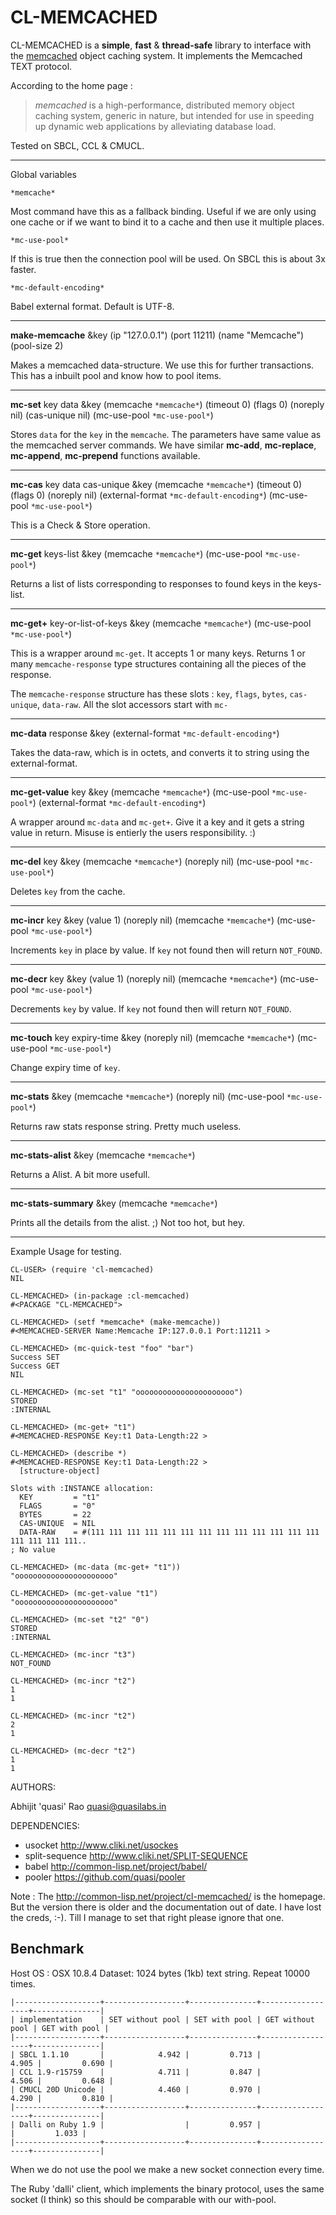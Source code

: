 CL-MEMCACHED
============

CL-MEMCACHED is a **simple**, **fast** & **thread-safe** library to interface with the [memcached](http://www.danga.com/memcached/) object caching system. It implements the Memcached TEXT protocol.

According to the home page :
> *memcached* is a high-performance, distributed memory object caching system, generic in nature, but intended for use in speeding up dynamic web applications by alleviating database load.

Tested on SBCL, CCL & CMUCL.

-----
Global variables

`*memcache*`

Most command have this as a fallback binding. Useful if we are only using one cache or if we want to bind it to a cache and then use it multiple places.

`*mc-use-pool*`

If this is true then the connection pool will be used. On SBCL this is about 3x faster.

`*mc-default-encoding*`

Babel external format. Default is UTF-8.

-----

**make-memcache** &key (ip "127.0.0.1") (port 11211) (name "Memcache") (pool-size 2)

Makes a memcached data-structure. We use this for further transactions. This has a inbuilt pool and know how to pool items.

-----

**mc-set** key data &key (memcache `*memcache*`) (timeout 0) (flags 0) (noreply nil) (cas-unique nil) (mc-use-pool `*mc-use-pool*`)

Stores `data` for the `key` in the `memcache`. The parameters have same value as the memcached server commands.
We have similar **mc-add**, **mc-replace**, **mc-append**, **mc-prepend** functions available.

-----

**mc-cas** key data cas-unique &key (memcache `*memcache*`) (timeout 0) (flags 0) (noreply nil) (external-format `*mc-default-encoding*`) (mc-use-pool `*mc-use-pool*`)

This is a Check & Store operation.

-----

**mc-get** keys-list &key (memcache `*memcache*`) (mc-use-pool `*mc-use-pool*`)

Returns a list of lists corresponding to responses to found keys in the keys-list.

----

**mc-get+** key-or-list-of-keys &key (memcache `*memcache*`) (mc-use-pool `*mc-use-pool*`)

This is a wrapper around `mc-get`. It accepts 1 or many keys. Returns 1 or many `memcache-response` type structures containing all the pieces of the response.

The `memcache-response` structure has these slots : `key`, `flags`, `bytes`, `cas-unique`, `data-raw`. All the slot accessors start with `mc-`

-----

**mc-data** response &key (external-format `*mc-default-encoding*`)

Takes the data-raw, which is in octets, and converts it to string using the external-format.

-----

**mc-get-value** key &key (memcache `*memcache*`) (mc-use-pool `*mc-use-pool*`) (external-format `*mc-default-encoding*`)

A wrapper around `mc-data` and `mc-get+`. Give it a key and it gets a string value in return. Misuse is entierly the users responsibility. :)

-----

**mc-del** key &key (memcache `*memcache*`) (noreply nil) (mc-use-pool `*mc-use-pool*`)

Deletes `key` from the cache.

-----

**mc-incr** key &key (value 1) (noreply nil) (memcache `*memcache*`) (mc-use-pool `*mc-use-pool*`)

Increments `key` in place by value. If `key` not found then will return `NOT_FOUND`.

------

**mc-decr** key &key (value 1) (noreply nil) (memcache `*memcache*`) (mc-use-pool `*mc-use-pool*`)

Decrements `key` by value. If `key` not found then will return `NOT_FOUND`.

------

**mc-touch** key expiry-time &key (noreply nil) (memcache `*memcache*`) (mc-use-pool `*mc-use-pool*`)

Change expiry time of `key`.

-------

**mc-stats** &key (memcache `*memcache*`) (noreply nil) (mc-use-pool `*mc-use-pool*`)

Returns raw stats response string. Pretty much useless.

------

**mc-stats-alist** &key (memcache `*memcache*`)

Returns a Alist. A bit more usefull.

-----

**mc-stats-summary** &key (memcache `*memcache*`)

Prints all the details from the alist. ;) Not too hot, but hey.


-----

Example Usage for testing.
```
CL-USER> (require 'cl-memcached)
NIL

CL-MEMCACHED> (in-package :cl-memcached)
#<PACKAGE "CL-MEMCACHED">

CL-MEMCACHED> (setf *memcache* (make-memcache))
#<MEMCACHED-SERVER Name:Memcache IP:127.0.0.1 Port:11211 >

CL-MEMCACHED> (mc-quick-test "foo" "bar")
Success SET
Success GET
NIL

CL-MEMCACHED> (mc-set "t1" "oooooooooooooooooooooo")
STORED
:INTERNAL

CL-MEMCACHED> (mc-get+ "t1")
#<MEMCACHED-RESPONSE Key:t1 Data-Length:22 >

CL-MEMCACHED> (describe *)
#<MEMCACHED-RESPONSE Key:t1 Data-Length:22 >
  [structure-object]

Slots with :INSTANCE allocation:
  KEY         = "t1"
  FLAGS       = "0"
  BYTES       = 22
  CAS-UNIQUE  = NIL
  DATA-RAW    = #(111 111 111 111 111 111 111 111 111 111 111 111 111 111 111 111 111..
; No value

CL-MEMCACHED> (mc-data (mc-get+ "t1"))
"oooooooooooooooooooooo"

CL-MEMCACHED> (mc-get-value "t1")
"oooooooooooooooooooooo"

CL-MEMCACHED> (mc-set "t2" "0")
STORED
:INTERNAL

CL-MEMCACHED> (mc-incr "t3")
NOT_FOUND

CL-MEMCACHED> (mc-incr "t2")
1
1

CL-MEMCACHED> (mc-incr "t2")
2
1

CL-MEMCACHED> (mc-decr "t2")
1
1

```

AUTHORS:

Abhijit 'quasi' Rao <quasi@quasilabs.in>


DEPENDENCIES:

* usocket http://www.cliki.net/usockes
* split-sequence http://www.cliki.net/SPLIT-SEQUENCE
* babel http://common-lisp.net/project/babel/
* pooler https://github.com/quasi/pooler

Note :
The http://common-lisp.net/project/cl-memcached/ is the homepage. But the version there is older and the documentation out of date. I have lost the creds, :-). Till I manage to set that right please ignore that one.

Benchmark
---------
Host OS : OSX 10.8.4
Dataset: 1024 bytes (1kb) text string. Repeat 10000 times.
```
|-------------------+------------------+---------------+------------------+---------------|
| implementation    | SET without pool | SET with pool | GET without pool | GET with pool |
|-------------------+------------------+---------------+------------------+---------------|
| SBCL 1.1.10       |            4.942 |         0.713 |            4.905 |         0.690 |
| CCL 1.9-r15759    |            4.711 |         0.847 |            4.506 |         0.648 |
| CMUCL 20D Unicode |            4.460 |         0.970 |            4.290 |         0.810 |
|-------------------+------------------+---------------+------------------+---------------|
| Dalli on Ruby 1.9 |                  |         0.957 |                  |         1.033 |
|-------------------+------------------+---------------+------------------+---------------|
```
When we do not use the pool we make a new socket connection every time.

The Ruby 'dalli' client, which implements the binary protocol, uses the same socket (I think) so this should be comparable with our with-pool.



